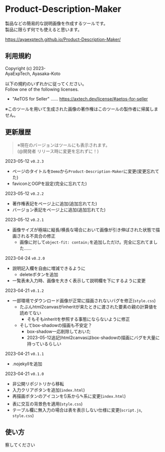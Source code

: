 # Product-Description-Maker

製品などの簡易的な説明画像を作成するツールです。  
製品に限らず何でも使えると思います。

https://ayaexptech.github.io/Product-Description-Maker/

## 利用規約

Copyright (c) 2023-  
AyaExpTech, Ayasaka-Koto

以下の規約のいずれかに従ってください。  
Follow one of the following licenses.

- "AeTOS for Seller" …… https://axtech.dev/license/#aetos-for-seller

※このツールを用いて生成された画像の著作権はこのツールの製作者に帰属しません。

## 更新履歴

> ※現在のバージョンはツールにも表示されます。  
> (@開発者 リリース時に変更を忘れずに！)

2023-05-12 `v0.2.3`
- ページのタイトルを`Demo`から`Product-Description-Maker`に変更(変更忘れてた)
- faviconとOGPを設定(完全に忘れてた)

2023-05-12 `v0.2.2`
- 著作権表記をページ上に追加(追加忘れてた)
- バージョン表記をページ上に追加(追加忘れてた)

2023-05-12 `v0.2.1`
- 画像サイズが極端に縦長/横長な場合において画像が引き伸ばされた状態で描画される不具合の修正
    - 画像に対して`object-fit: contain;`を追加しただけ。完全に忘れてました……

2023-04-24 `v0.2.0`
- 説明記入欄を自由に増減できるように
    - deleteボタンを追加
- 一覧表未入力時、画像を大きく表示して説明欄を下にするように変更

2023-04-21 `v0.1.2`
- 一部環境でダウンロード画像が正常に描画されないバグを修正(`style.css`)
    - たぶんhtml2canvasがinheritが来たときに渡された要素の親の計算値を読めてない
        - そもそもinheritを参照する事態にならないように修正
    - そしてbox-shadowの描画も不安定？
        - box-shadow一応削除しておいた
        - 2023-05-12追記)html2canvasはbox-shadowの描画にバグを大量に持っているらしい

2023-04-21 `v0.1.1`
- .nojekyllを追加

2023-04-21 `v0.1.0`
- 非公開リポジトリから移転
- 入力クリアボタンを追加(`index.html`)
- 再描画ボタンのアイコンを🔃系から✎系に変更(`index.html`)
- 表に交互の背景色を適用(`style.css`)
- テーブル欄に無入力の場合は表を表示しない仕様に変更(`script.js`, `style.css`)

## 使い方

察してください
